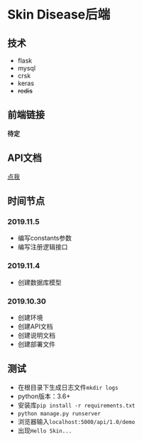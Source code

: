 # Skin Disease后端
## 技术
- flask
- mysql
- crsk
- keras
- ~~redis~~

## 前端链接
**待定**

## API文档
[点我](./API.md)

## 时间节点

### 2019.11.5
- 编写constants参数
- 编写注册逻辑接口

### 2019.11.4
- 创建数据库模型

### 2019.10.30
- 创建环境
- 创建API文档
- 创建说明文档
- 创建部署文件

## 测试
- 在根目录下生成日志文件`mkdir logs`
- python版本：3.6+
- 安装库`pip install -r requirements.txt`
- `python manage.py runserver`
- 浏览器输入`localhost:5000/api/1.0/demo`
- 出现`Hello Skin...`